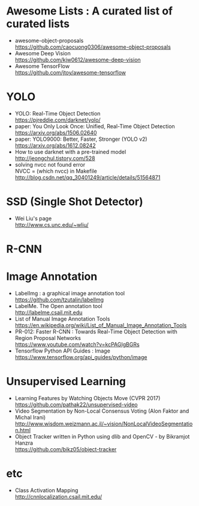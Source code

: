 
# Awesome Lists : A curated list of curated lists
- awesome-object-proposals  
  https://github.com/caocuong0306/awesome-object-proposals
- Awesome Deep Vision  
  https://github.com/kjw0612/awesome-deep-vision
- Awesome TensorFlow  
  https://github.com/jtoy/awesome-tensorflow

# YOLO
- YOLO: Real-Time Object Detection  
  https://pjreddie.com/darknet/yolo/
- paper: You Only Look Once: Unified, Real-Time Object Detection  
  https://arxiv.org/abs/1506.02640
- paper: YOLO9000: Better, Faster, Stronger (YOLO v2)  
  https://arxiv.org/abs/1612.08242
- How to use darknet with a pre-trained model  
  http://jeongchul.tistory.com/528
- solving nvcc not found error  
  NVCC = (which nvcc) in Makefile  
  http://blog.csdn.net/qq_30401249/article/details/51564871


# SSD (Single Shot Detector)
- Wei Liu's page  
  http://www.cs.unc.edu/~wliu/


# R-CNN


# Image Annotation
- LabelImg : a graphical image annotation tool  
  https://github.com/tzutalin/labelImg
- LabelMe. The Open annotation tool  
  http://labelme.csail.mit.edu
- List of Manual Image Annotation Tools  
  https://en.wikipedia.org/wiki/List_of_Manual_Image_Annotation_Tools
- PR-012: Faster R-CNN : Towards Real-Time Object Detection with Region Proposal Networks  
  https://www.youtube.com/watch?v=kcPAGIgBGRs
- Tensorflow Python API Guides : Image  
  https://www.tensorflow.org/api_guides/python/image  
  
# Unsupervised Learning
- Learning Features by Watching Objects Move (CVPR 2017)  
  https://github.com/pathak22/unsupervised-video  
- Video Segmentation by Non-Local Consensus Voting (Alon Faktor and Michal Irani)  
  http://www.wisdom.weizmann.ac.il/~vision/NonLocalVideoSegmentation.html
- Object Tracker written in Python using dlib and OpenCV - by Bikramjot Hanzra  
  https://github.com/bikz05/object-tracker  
  
# etc
- Class Activation Mapping  
  http://cnnlocalization.csail.mit.edu/
  
